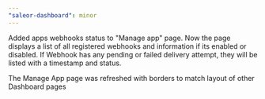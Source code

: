 ```yaml
---
"saleor-dashboard": minor
---
```


Added apps webhooks status to "Manage app" page. Now the page displays a list of all registered webhooks and information if its enabled or disabled. If Webhook has any pending or failed delivery attempt, they will be listed with a timestamp and status.

The Manage App page was refreshed with borders to match layout of other Dashboard pages
